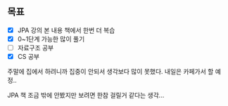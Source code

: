 ## 목표

- [x] JPA 강의 본 내용 책에서 한번 더 복습
- [x] 0~1단계 가능한 많이 풀기
- [ ] 자료구조 공부
- [x] CS 공부

주말에 집에서 하려니까 집중이 안되서 생각보다 많이 못했다.
내일은 카페가서 할 예정..

JPA 책 조금 밖에 안봤지만 보려면 한참 걸릴거 같다는 생각...
